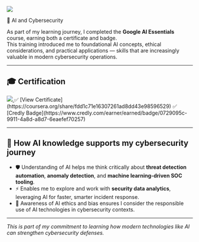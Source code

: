 <a href="./">
  <img src="https://img.shields.io/badge/⬅️ Back_to_Main_Page-blue?style=for-the-badge" />
</a>


🤖 AI and Cybersecurity

As part of my learning journey, I completed the **Google AI Essentials** course, earning both a certificate and badge.  
This training introduced me to foundational AI concepts, ethical considerations, and practical applications — skills that are increasingly valuable in modern cybersecurity operations.

---

## 🎓 Certification  

<a href="https://coursera.org/share/fdd1c71e16307261ad8dd43e98596529">
  <img src="https://img.shields.io/badge/-Google_AI_Essentials-4285F4?&style=for-the-badge&logo=Google&logoColor=white" />
</a>  
✅ [View Certificate](https://coursera.org/share/fdd1c71e16307261ad8dd43e98596529)  
✅ [Credly Badge](https://www.credly.com/earner/earned/badge/0729095c-9911-4a8d-a8d7-6eaefef70257)

---

## 🌟 How AI knowledge supports my cybersecurity journey  

- 🛡️ Understanding of AI helps me think critically about **threat detection automation**, **anomaly detection**, and **machine learning-driven SOC tooling**.  
- ⚡ Enables me to explore and work with **security data analytics**, leveraging AI for faster, smarter incident response.  
- 🚀 Awareness of AI ethics and bias ensures I consider the responsible use of AI technologies in cybersecurity contexts.

---

_This is part of my commitment to learning how modern technologies like AI can strengthen cybersecurity defenses._
